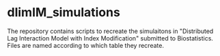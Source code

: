 # dlimIM_simulations
The repository contains scripts to recreate the simulaitons in "Distributed Lag Interaction Model with Index Modification" submitted to Biostatistics. Files are named according to which table they recreate. 
